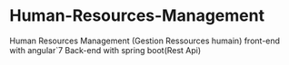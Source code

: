 # Human-Resources-Management
Human Resources Management (Gestion Ressources humain)
front-end with angular`7
Back-end with spring boot(Rest Api)
